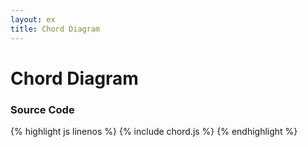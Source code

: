 ```yaml
---
layout: ex
title: Chord Diagram
---
```


# Chord Diagram

<div class="gallery" id="chart"> </div>
<link type="text/css" rel="stylesheet" href="chord.css"/>
<script type="text/javascript" src="../d3.js"> </script>
<script type="text/javascript" src="../d3.layout.js"> </script>
<script type="text/javascript" src="chord.js"> </script>

### Source Code

{% highlight js linenos %}
{% include chord.js %}
{% endhighlight %}
